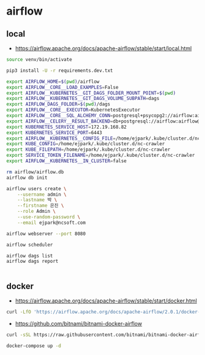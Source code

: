 # airflow

## local

* https://airflow.apache.org/docs/apache-airflow/stable/start/local.html

```bash
source venv/bin/activate

pip3 install -U -r requirements.dev.txt

export AIRFLOW_HOME=$(pwd)/airflow
export AIRFLOW__CORE__LOAD_EXAMPLES=False
export AIRFLOW__KUBERNETES__GIT_DAGS_FOLDER_MOUNT_POINT=$(pwd) 
export AIRFLOW__KUBERNETES__GIT_DAGS_VOLUME_SUBPATH=dags 
export AIRFLOW_DAGS_FOLDER=$(pwd)/dags
export AIRFLOW__CORE__EXECUTOR=KubernetesExecutor
export AIRFLOW__CORE__SQL_ALCHEMY_CONN=postgresql+psycopg2://airflow:airflow@localhost/airflow
export AIRFLOW__CELERY__RESULT_BACKEND=db+postgresql://airflow:airflow@localhost/airflow
export KUBERNETES_SERVICE_HOST=172.19.168.82
export KUBERNETES_SERVICE_PORT=6443
export AIRFLOW__KUBERNETES__CONFIG_FILE=/home/ejpark/.kube/cluster.d/nc-crawler
export KUBE_CONFIG=/home/ejpark/.kube/cluster.d/nc-crawler
export KUBE_FILEPATH=/home/ejpark/.kube/cluster.d/nc-crawler
export SERVICE_TOKEN_FILENAME=/home/ejpark/.kube/cluster.d/nc-crawler
export AIRFLOW__KUBERNETES__IN_CLUSTER=false

rm airflow/airflow.db
airflow db init

airflow users create \
    --username admin \
    --lastname 박 \
    --firstname 은진 \
    --role Admin \
    --use-random-password \
    --email ejpark@ncsoft.com

airflow webserver --port 8080

airflow scheduler

airflow dags list
airflow dags report  
  
```

## docker

* https://airflow.apache.org/docs/apache-airflow/stable/start/docker.html

```bash
curl -LfO 'https://airflow.apache.org/docs/apache-airflow/2.0.1/docker-compose.yaml'
```

* https://github.com/bitnami/bitnami-docker-airflow

```bash
curl -sSL https://raw.githubusercontent.com/bitnami/bitnami-docker-airflow/master/1/debian-10/docker-compose.yml > docker-compose.yml

docker-compose up -d
```
